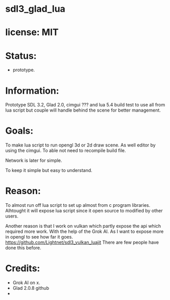 # sdl3_glad_lua

# license: MIT

# Status:
- prototype.

# Information:
  Prototype SDL 3.2, Glad 2.0, cimgui ??? and lua 5.4 build test to use all from lua script but couple will handle behind the scene for better management.

# Goals:
  To make lua script to run opengl 3d or 2d draw scene. As well editor by using the cimgui. To able not need to recompile build file.

  Network is later for simple.

  To keep it simple but easy to understand.

# Reason:
  To almost run off lua script to set up almost from c program libraries. Alhtought it will expose lua script since it open source to modified by other users.

  Another reason is that I work on vulkan which partly expose the api which required more work. With the help of the Grok AI. As I want to expose more in opengl to see how far it goes.  https://github.com/Lightnet/sdl3_vulkan_luajit  There are few people have done this before.

# Credits:
- Grok AI on x.
- Glad 2.0.8 github
- 

